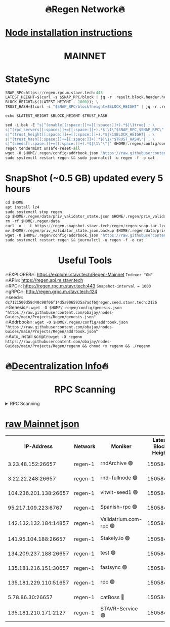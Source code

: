 <h1 align="center"> 🔥Regen Network🔥</h1>

[Node installation instructions](https://github.com/obajay/nodes-Guides/tree/main/Projects/Regen)
=
<h1 align="center"> MAINNET</h1>

# StateSync
```python
SNAP_RPC=https://regen.rpc.m.stavr.tech:443
LATEST_HEIGHT=$(curl -s $SNAP_RPC/block | jq -r .result.block.header.height); \
BLOCK_HEIGHT=$((LATEST_HEIGHT - 1000)); \
TRUST_HASH=$(curl -s "$SNAP_RPC/block?height=$BLOCK_HEIGHT" | jq -r .result.block_id.hash)

echo $LATEST_HEIGHT $BLOCK_HEIGHT $TRUST_HASH

sed -i.bak -E "s|^(enable[[:space:]]+=[[:space:]]+).*$|\1true| ; \
s|^(rpc_servers[[:space:]]+=[[:space:]]+).*$|\1\"$SNAP_RPC,$SNAP_RPC\"| ; \
s|^(trust_height[[:space:]]+=[[:space:]]+).*$|\1$BLOCK_HEIGHT| ; \
s|^(trust_hash[[:space:]]+=[[:space:]]+).*$|\1\"$TRUST_HASH\"| ; \
s|^(seeds[[:space:]]+=[[:space:]]+).*$|\1\"\"|" $HOME/.regen/config/config.toml
regen tendermint unsafe-reset-all
wget -O $HOME/.regen/config/addrbook.json "https://raw.githubusercontent.com/obajay/nodes-Guides/main/Projects/Regen/addrbook.json"
sudo systemctl restart regen && sudo journalctl -u regen -f -o cat
```
# SnapShot (~0.5 GB) updated every 5 hours
```python
cd $HOME
apt install lz4
sudo systemctl stop regen
cp $HOME/.regen/data/priv_validator_state.json $HOME/.regen/priv_validator_state.json.backup
rm -rf $HOME/.regen/data
curl -o - -L https://regen.snapshot.stavr.tech/regen/regen-snap.tar.lz4 | lz4 -c -d - | tar -x -C $HOME/.regen --strip-components 2
mv $HOME/.regen/priv_validator_state.json.backup $HOME/.regen/data/priv_validator_state.json
wget -O $HOME/.regen/config/addrbook.json "https://raw.githubusercontent.com/obajay/nodes-Guides/main/Projects/Regen/addrbook.json"
sudo systemctl restart regen && journalctl -u regen -f -o cat
```

 <h1 align="center"> Useful Tools</h1>

🔥EXPLORER🔥:     https://explorer.stavr.tech/Regen-Mainnet        `Indexer "ON"` \
🔥API🔥:          https://regen.api.m.stavr.tech \
🔥RPC🔥:          https://regen.rpc.m.stavr.tech:443              `Snapshot-interval = 1000` \
🔥gRPC🔥:         http://regen.grpc.m.stavr.tech:124 \
🔥seed🔥:      `dc7121500d58d40c98f06f14d5a9065935a7adf6@regen.seed.stavr.tech:2126` \
🔥Genesis🔥:   `wget -O $HOME/.regen/config/genesis.json "https://raw.githubusercontent.com/obajay/nodes-Guides/main/Projects/Regen/genesis.json"` \
🔥Addrbook🔥:  `wget -O $HOME/.regen/config/addrbook.json "https://raw.githubusercontent.com/obajay/nodes-Guides/main/Projects/Regen/addrbook.json"` \
🔥Auto_install script🔥:`wget -O regenm https://raw.githubusercontent.com/obajay/nodes-Guides/main/Projects/Regen/regenm && chmod +x regenm && ./regenm`

🔥[Decentralization Info](https://github.com/obajay/StateSync-snapshots/tree/main/Projects/Regen/Decentralization)🔥
=
<h1 align="center"> RPC Scanning</h1>

<details>
<summary>RPC Scanning</summary>

<h2 align="center"> We scan nodes in real time every 4 hours. And we provide the final result of RPC endpoints.
We cannot influence the operation of these nodes in any way. </h2>


```python
If Voting Power is higher than 0 --> then the Node is a validator of the network and may be subject to attack and be a potential threat to the chain.
```
```python
We marked such validators with a red symbol
```

</details>

[raw Mainnet json](https://rpc-check.regenm.stavr.tech/regenm/rpc-regenm-result.json)
=


<table><tr><th>IP-Address</th><th>Network</th><th>Moniker</th><th>Latest Block Height</th><th>Earliest Block Height</th><th>Catching Up</th><th>Tx Index</th><th>Voting Power</th><th>Scan Time</th></tr><tr><td>3.23.48.152:26657</td><td>regen-1</td><td>rndArchive 🟢</td><td>15058426</td><td>1</td><td>False</td><td>on</td><td>0</td><td>2024-03-10T10:46:50.082739196UTC</td></tr><tr><td>3.22.22.248:26657</td><td>regen-1</td><td>rnd-fullnode 🟢</td><td>15058424</td><td>4134001</td><td>False</td><td>on</td><td>0</td><td>2024-03-10T10:46:37.198395740UTC</td></tr><tr><td>104.236.201.138:26657</td><td>regen-1</td><td>vitwit-seed1 🟢</td><td>15058410</td><td>8943001</td><td>False</td><td>on</td><td>0</td><td>2024-03-10T10:45:16.136761112UTC</td></tr><tr><td>95.217.109.223:6767</td><td>regen-1</td><td>Spanish-rpc 🟢</td><td>15058437</td><td>10068001</td><td>False</td><td>on</td><td>0</td><td>2024-03-10T10:47:53.079122760UTC</td></tr><tr><td>142.132.132.184:14857</td><td>regen-1</td><td>Validatrium.com-rpc 🟢</td><td>15058438</td><td>11175001</td><td>False</td><td>on</td><td>0</td><td>2024-03-10T10:47:55.345196325UTC</td></tr><tr><td>141.95.104.188:26657</td><td>regen-1</td><td>Stakely.io 🟢</td><td>15058420</td><td>13442501</td><td>False</td><td>on</td><td>0</td><td>2024-03-10T10:46:13.967011469UTC</td></tr><tr><td>134.209.237.188:26657</td><td>regen-1</td><td>test 🟢</td><td>15058444</td><td>13992001</td><td>False</td><td>on</td><td>0</td><td>2024-03-10T10:48:32.855719371UTC</td></tr><tr><td>135.181.216.151:30657</td><td>regen-1</td><td>fastsync 🟢</td><td>15058429</td><td>14457001</td><td>False</td><td>off</td><td>0</td><td>2024-03-10T10:47:05.501890091UTC</td></tr><tr><td>135.181.229.110:51657</td><td>regen-1</td><td>rpc 🟢</td><td>15058419</td><td>14844001</td><td>False</td><td>on</td><td>0</td><td>2024-03-10T10:46:04.905217632UTC</td></tr><tr><td>5.78.86.30:26657</td><td>regen-1</td><td>catBoss 🔴</td><td>15058448</td><td>14962001</td><td>False</td><td>on</td><td>9021804711</td><td>2024-03-10T10:48:56.927901354UTC</td></tr><tr><td>135.181.210.171:2127</td><td>regen-1</td><td>STAVR-Service 🟢</td><td>15058451</td><td>15056001</td><td>False</td><td>on</td><td>0</td><td>2024-03-10T10:49:13.553964371UTC</td></tr></table>